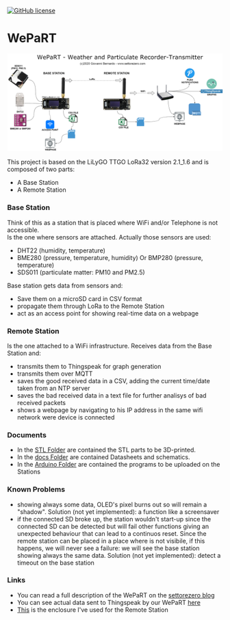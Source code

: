 [![GitHub license](https://img.shields.io/badge/License-CC%20BY--SA--NC%204.0-blue)](LICENSE)  

# WePaRT

![WePaRT diagram](./media/wepart_diagram.png)

This project is based on the LiLyGO TTGO LoRa32 version 2.1_1.6 and is composed of two parts:  
- A Base Station
- A Remote Station

### Base Station
Think of this as a station that is placed where WiFi and/or Telephone is not accessible.  
Is the one where sensors are attached. Actually those sensors are used:  
- DHT22 (humidity, temperature)
- BME280 (pressure, temperature, humidity) Or BMP280 (pressure, temperature)
- SDS011 (particulate matter: PM10 and PM2.5)  

Base station gets data from sensors and:
- Save them on a microSD card in CSV format
- propagate them through LoRa to the Remote Station
- act as an access point for showing real-time data on a webpage

### Remote Station
Is the one attached to a WiFi infrastructure. Receives data from the Base Station and:
- transmits them to Thingspeak for graph generation
- transmits them over MQTT
- saves the good received data in a CSV, adding the current time/date taken from an NTP server
- saves the bad received data in a text file for further analisys of bad received packets
- shows a webpage by navigating to his IP address in the same wifi network were device is connected

### Documents
- In the [STL Folder](/stl) are contained the STL parts to be 3D-printed.
- In the [docs Folder](/docs) are contained Datasheets and schematics.
- In the [Arduino Folder](/arduino) are contained the programs to be uploaded on the Stations

### Known Problems
- showing always some data, OLED's pixel burns out so will remain a "shadow". Solution (not yet implemented): a function like a screensaver
- if the connected SD broke up, the station wouldn't start-up since the connected SD can be detected but will fail other functions giving an unexpected behaviour that can lead to a continuos reset. Since the remote station can be placed in a place where is not visibile, if this happens, we will never see a failure: we will see the base station showing always the same data. Solution (not yet implemented): detect a timeout on the base station

### Links
- You can read a full description of the WePaRT on the [settorezero blog](https://www.settorezero.com/wordpress/wepart-stazione-monitoraggio-meteo-polveri-sottili-particolato)
- You can see actual data sent to Thingspeak by our WePaRT [here](https://thingspeak.com/channels/1107465)
- [This](http://www.bahar.asia/Product/26/name?BWP-10008-A2) is the enclosure I've used for the Remote Station

